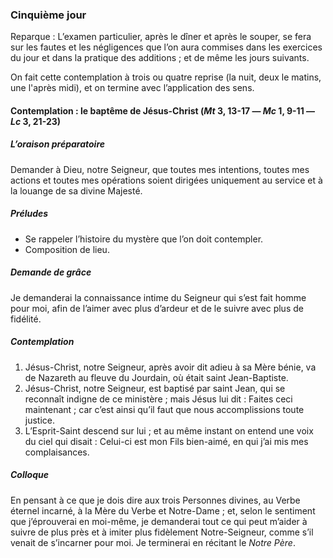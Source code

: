 ### Cinquième jour

Reparque : L’examen particulier, après le dîner et après le souper, se fera sur les fautes et les négligences que l’on aura commises dans les exercices du jour et dans la pratique des additions ; et de même les jours suivants.

On fait cette contemplation à trois ou quatre reprise (la nuit, deux le matins, une l'après midi), et on termine avec l’application des sens.

#### Contemplation : le baptême de Jésus-Christ (*Mt* 3, 13-17 — *Mc* 1, 9-11 — *Lc* 3, 21-23)

##### L’oraison préparatoire
Demander à Dieu, notre Seigneur, que toutes mes intentions, toutes mes actions et toutes mes opérations soient dirigées uniquement au service et à la louange de sa divine Majesté.

##### Préludes
- Se rappeler l’histoire du mystère que l’on doit contempler.
- Composition de lieu.

##### Demande de grâce
Je demanderai la connaissance intime du Seigneur qui s’est fait homme pour moi, afin de l’aimer avec plus d’ardeur et de le suivre avec plus de fidélité.

##### Contemplation
1. Jésus-Christ, notre Seigneur, après avoir dit adieu à sa Mère bénie, va de Nazareth au fleuve du Jourdain, où était saint Jean-Baptiste.
2. Jésus-Christ, notre Seigneur, est baptisé par saint Jean, qui se reconnaît indigne de ce ministère ; mais Jésus lui dit : Faites ceci maintenant ; car c’est ainsi qu’il faut que nous accomplissions toute justice.
3. L’Esprit-Saint descend sur lui ; et au même instant on entend une voix du ciel qui disait : Celui-ci est mon Fils bien-aimé, en qui j’ai mis mes complaisances.

##### Colloque
En pensant à ce que je dois dire aux trois Personnes divines, au Verbe éternel incarné, à la Mère du Verbe et Notre-Dame ; et, selon le sentiment que j’éprouverai en moi-même, je demanderai tout ce qui peut m’aider à suivre de plus près et à imiter plus fidèlement Notre-Seigneur, comme s’il venait de s’incarner pour moi. Je terminerai en récitant le _Notre Père_.
